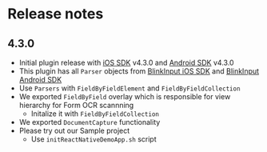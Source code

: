 # Release notes

## 4.3.0

-  Initial plugin release  with [iOS SDK](https://github.com/BlinkInput/blinkinput-ios)  v4.3.0 and [Android SDK](https://github.com/BlinkInput/blinkinput-android) v4.3.0
-  This plugin has all `Parser` objects from [BlinkInput iOS SDK](https://github.com/BlinkInput/blinkinput-ios) and [BlinkInput Android SDK](https://github.com/BlinkInput/blinkinput-android)
- Use `Parsers` with `FieldByFieldElement` and `FieldByFieldCollection`
- We exported `FieldByField` overlay which is responsible for view hierarchy for Form OCR scannning
	- Initalize it with `FieldByFieldCollection`
- We exported `DocumentCapture` functionality
- Please try out our Sample project
	- Use `initReactNativeDemoApp.sh` script